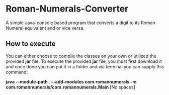 # Roman-Numerals-Converter
A simple Java-console based program that converts a digit to its Roman Numeral equivalent and or vice versa.


## How to execute

You can either choose to compile the classes on your own or utilized the provided **jar** file.
To execute the provided **jar** file, you must first download it and once done you can put it in a
folder and via terminal you can supply this command:

**java --module-path . --add-modules com.romannumerals -m com.romannumerals/com.romannumerals.Main** [No spaces]